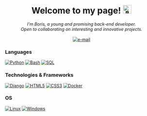 <h1 align="center">Welcome to my page! <img width="28px" alt="👋"></h1>

<p align="center">
    <i>
        I'm Boris, a young and promising back-end developer.<br>
        Open to collaborating on interesting and innovative projects.<br>
    </i><br>
    <a href="mailto:rizovoyb@yandex.ru">
        <img src="https://img.shields.io/badge/Email-blue?style=flat-square&logo=gmail&logoColor=white" alt="e-mail">
    </a>
</p>

### Languages
[![Python](https://img.shields.io/badge/python-black?style=for-the-badge&logo=python)](https://github.com/Truth711)
[![Bash](https://img.shields.io/badge/bash-black?style=for-the-badge&logo=gnu-bash&logoColor=white)](https://github.com/Truth711)
[![SQL](https://img.shields.io/badge/sql-black?style=for-the-badge&logo=mysql)](https://github.com/Truth711)

### Technologies & Frameworks
[![Django](https://img.shields.io/badge/django-black?style=for-the-badge&logo=django)](https://github.com/Truth711)
[![HTML5](https://img.shields.io/badge/html5-black?style=for-the-badge&logo=html5)](https://github.com/Truth711)
[![CSS3](https://img.shields.io/badge/css3-black?style=for-the-badge&logo=css3)](https://github.com/Truth711)
[![Docker](https://img.shields.io/badge/docker-black?style=for-the-badge&logo=docker)](https://github.com/Truth711)

### OS
[![Linux](https://img.shields.io/badge/linux-black?style=for-the-badge&logo=Linux)](https://github.com/Truth711)
[![Windows](https://img.shields.io/badge/Windows-black?style=for-the-badge&logo=Windows)](https://github.com/Truth711)
